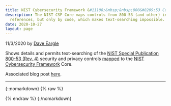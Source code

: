 ```yaml
---
title: NIST Cybersecurity Framework &#11108;&nbsp;&nbsp;800&#8209;53 Controls Mapping
description: The NIST CSF Core maps controls from 800-53 (and other) informative
  references, but only by code, which makes text-searching impossible. Mashup!
date: 2020-10-27
layout: page
---
```

<!-- Required Stylesheets -->
<link
  type="text/css"
  rel="stylesheet"
  href="https://unpkg.com/bootstrap/dist/css/bootstrap.min.css"
/>
<link
  type="text/css"
  rel="stylesheet"
  href="https://unpkg.com/bootstrap-vue@latest/dist/bootstrap-vue.css"
/>

<style media="screen">
  [v-cloak] { display: none; }
  .table-purple { background-color: #6f42c1 }
  .table-blue { background-color: #007bff }
  .table-orange { background-color: #fd7e14 }
  .table-red { background-color: #dc3545 }
  .table-green { background-color: #28a745 }
</style>

<!-- Load polyfills to support older browsers -->
<script src="https://polyfill.io/v3/polyfill.min.js?features=es2015%2CIntersectionObserver"></script>

<!-- Required scripts -->
<script src="https://unpkg.com/vue@latest/dist/vue.js"></script>
<script src="https://unpkg.com/bootstrap-vue@latest/dist/bootstrap-vue.js"></script>

<script src="https://d3js.org/d3-dsv.v2.min.js"></script>
<script src="https://d3js.org/d3-fetch.v2.min.js"></script>


<!-- Our application root element -->
<p class='meta'>11/3/2020 by <a href='https://daveeargle.com'>Dave Eargle</a></p>
<p>Shows details and permits text-searching of the <a href='https://nvd.nist.gov/800-53/Rev4'>NIST Special Publication 800-53 (Rev. 4)</a> security and privacy controls
  <a href='https://www.nist.gov/document/csfsubcategories-sp80053mappingxlsx'>mapped</a> to the <a href='https://www.nist.gov/cyberframework'>NIST Cybersecurity Framework</a> Core.</p>
  <p>Associated blog post <a href='{{ site.baseurl }}{% post_url 2020-11-03-NIST-CSF-800-53-Mapping %}'>here</a>.</p>
  <hr/>
{::nomarkdown}
{% raw %}
<div id="app" markdown="0" v-cloak>
  <b-container fluid>
    <b-row>
      <b-col lg="6" class="my-1">
        <b-form-group
        label="Filter"
        label-cols-sm="3"
        label-align-sm="right"
        label-size="sm"
        label-for="filterInput"
        class="mb-0"
        >
          <b-input-group size="sm">
            <b-form-input
              v-model="filter"
              type="search"
              id="filterInput"
              placeholder="Type to Search"
            ></b-form-input>
            <b-input-group-append>
              <b-button :disabled="!filter" @click="filter = ''">Clear</b-button>
            </b-input-group-append>
          </b-input-group>
        </b-form-group>

        <b-form-group
          label="Filter On"
          label-cols-sm="3"
          label-align-sm="right"
          label-size="sm"
          description="Leave all unchecked to filter on all fields"
          class="mb-0">
          <b-form-checkbox-group v-model="filterOn" class="mt-1" stacked>
            <b-form-checkbox value="nist_csf_function">CSF Function</b-form-checkbox>
            <b-form-checkbox value="nist_csf_category_name_and_code">CSF Category Name</b-form-checkbox>
            <b-form-checkbox value="nist_csf_category">CSF Category Description</b-form-checkbox>
            <b-form-checkbox value="nist_csf_subcategory">CSF Subcategory</b-form-checkbox>
            <b-form-checkbox value="800-53_code_and_title">Control Title</b-form-checkbox>
            <b-form-checkbox value="800-53_family">Control Family</b-form-checkbox>
            <b-form-checkbox value="800-53_extended_description">Control Description</b-form-checkbox>
          </b-form-checkbox-group>
        </b-form-group>
      </b-col>

      <b-col lg="6" class="my-1">
        <b-form-group
          label="Only Show These Core Functions"
          label-cols-sm="3"
          label-align-sm="right"
          label-size="sm"
          description="Leave all unchecked to inlcude all core functions"
          class="mb-0">
          <b-form-checkbox-group v-model="onlyTheseCoreFunctions" class="mt-1" stacked>
            <b-form-checkbox value="Identify (ID)">Identify (ID)</b-form-checkbox>
            <b-form-checkbox value="Protect (PR)">Protect (PR)</b-form-checkbox>
            <b-form-checkbox value="Detect (DE)">Detect (DE)</b-form-checkbox>
            <b-form-checkbox value="Respond (RS)">Respond (RS)</b-form-checkbox>
            <b-form-checkbox value="Recover (RC)">Recover (RC)</b-form-checkbox>
          </b-form-checkbox-group>
        </b-form-group>
      </b-col>



    </b-row>

    <!-- https://bootstrap-vue.org/docs/components/table -->
    <b-table
      striped
      hover
      small
      :items="filteredItems"
      :fields="fields"
      :filter="filter"
      :filter-included-fields="filterOn"
      :filter-debounce="150"
    >

      <template #thead-top="data">
        <b-tr>
          <b-th variant='secondary' colspan="3">Cybersecurity Framework Core</b-th>
          <b-th variant='' colspan="2">800-53 Controls</b-th>
          <b-th colspan="1"><span class='sr-only'>Show Details</span></b-th>
        </b-tr>
      </template>

      <template #cell(800-53_name)="data">
        <a :href="`https://nvd.nist.gov/800-53/Rev4/control/${data.value}`">{{ data.value }}</a>
      </template>

      <template #cell(show_details)="row">
        <b-button size="sm" @click="row.toggleDetails" class="mr-2">
          {{ row.detailsShowing ? 'Hide' : 'Show'}} Details
        </b-button>
      </template>

      <template #row-details="row">
        <b-card>
          <b-row class="mb-2">
            <b-col sm="3" class="text-sm-right"><b>CSF Function:</b></b-col>
            <b-col>{{ row.item['nist_csf_function_name'] }}</b-col>
          </b-row>
          <b-row class="mb-2">
            <b-col sm="3" class="text-sm-right"><b>CSF Category:</b></b-col>
            <b-col>{{ row.item['nist_csf_category'] }}</b-col>
          </b-row>
          <b-row class="mb-2">
            <b-col sm="3" class="text-sm-right"><b>CSF Subcategory:</b></b-col>
            <b-col>{{ row.item['nist_csf_subcategory'] }}</b-col>
          </b-row>
          <b-row class="mb-2">
            <b-col sm="3" class="text-sm-right"><b>Control Title:</b></b-col>
            <b-col>{{ row.item['800-53_title'] }}</b-col>
          </b-row>
          <b-row class="mb-2">
            <b-col sm="3" class="text-sm-right"><b>Control Family:</b></b-col>
            <b-col>{{ row.item['800-53_family'] }}</b-col>
          </b-row>
          <b-row class="mb-2">
            <b-col sm="3" class="text-sm-right"><b>Control Description:</b></b-col>
            <b-col>
              <ul>
                <li v-for="statement in row.item['800-53_extended_description']">
                  {{ statement }}
                </li>
              </ul>
              <p>(Excludes supplemental guidance, if any.)</p>
            </b-col>
          </b-row>
          <b-row class="mb-2">
            <b-col sm="3" class="text-sm-right"><b>Control Source:</b></b-col>
            <b-col><a :href="`https://nvd.nist.gov/800-53/Rev4/control/${row.item['800-53_name']}`">{{ row.item['800-53_name'] }}</a></b-col>
          </b-row>
          <b-button size="sm" @click="row.toggleDetails">Hide Details</b-button>
        </b-card>
      </template>

    </b-table>

  </b-container>
</div>

<!-- Start running your app -->
<script>

let debug_items = null;

csf_function_color_map = {
  // function_name : table-<variant>
  'Identify (ID)' : 'blue',
  'Protect (PR)'  : 'purple',
  'Detect (DE)'   : 'orange',
  'Respond (RS)'  : 'red',
  'Recover (RC)'  : 'green'
}

d3.csv("https://raw.githubusercontent.com/deargle/nist_csf_800_53_mapping/master/data/joined-condensed.csv", function(d) {
  if (d['800-53_extended_description']) {
    d['800-53_extended_description'] = JSON.parse(d['800-53_extended_description'])
  }
  return d
}).then(function(items) {
  let new_items = items.map(item => {
    item['_cellVariants'] = { nist_csf_function: csf_function_color_map[item['nist_csf_function']] }
    return item
  })
  // controlsBySubcategory = d3.group(data, d => d.nist_Subcategory)
  _items = new_items;
  window.app = new Vue({
    el: '#app',
    data: {
      fields: [
        {
          key: 'nist_csf_function',
          label: 'CSF Function',
          sortable: true,
        },
        {
          key: 'nist_csf_category_name_and_code',
          label: 'CSF Category',
          sortable: true,
        },
        {
          key: 'nist_csf_subcategory',
          label: 'CSF Subcategory',
          sortable: true,
        },
        {
          key: '800-53_code_and_title',
          label: 'Control Title',
          formatter: 'controlCodeAndTitle',
          filterByFormatted: true,
          tdClass: 'text-capitalize'
        },
        {
          key: '800-53_family',
          label: 'Control Family',
          sortable: true,
        },
        'show_details'],
      items: new_items,
      filter: null,
      filterOn: [],
      onlyTheseCoreFunctions: [],
      // filterOn: ['nist_Subcategory', 'nist_Control', '800-53_TITLE']
    },
    methods: {
      controlCodeAndTitle: function(value, key, item) {
        return `${ item['800-53_name'] }: ${ item['800-53_title'] }`
      }
    },
    computed: {
      filteredItems: function() {
        let items = this.items
        if (!this.onlyTheseCoreFunctions.length) {
          return items
        }
        const filter = item => this.onlyTheseCoreFunctions.includes(item['nist_csf_function'])
        return items.filter(filter)
      }
    }
  })
});
</script>
{% endraw %}
{:/nomarkdown}
